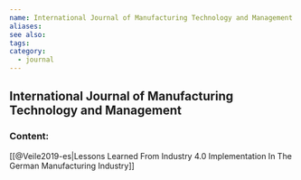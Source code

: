 ```yaml
---
name: International Journal of Manufacturing Technology and Management
aliases:
see also:
tags:
category:
  - journal
---
```


## International Journal of Manufacturing Technology and Management

### Content:
[[@Veile2019-es|Lessons Learned From Industry 4.0 Implementation In The German Manufacturing Industry]]